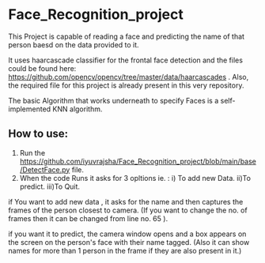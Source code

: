 # Face_Recognition_project
This Project is capable of reading a face and predicting the name of that person baesd on the data provided to it.

It uses haarcascade classifier for the frontal face detection and the files could be found here: https://github.com/opencv/opencv/tree/master/data/haarcascades . 
Also, the required file for this project is already present in this very repository.

The basic Algorithm that works underneath to specify Faces is a self-implemented KNN algorithm. 

## How to use:

1. Run the https://github.com/iyuvrajsha/Face_Recognition_project/blob/main/base/DetectFace.py file.
2. When the code Runs it asks for 3 opltions ie. :
    i) To add new Data.
    ii)To predict.
    iii)To Quit.

if You want to add new data , it asks for the name and then captures the frames of the person closest to camera.
(If you want to change the no. of frames then it can be changed from line no. 65 ).

if you want it to predict, the camera window opens and a box appears on the screen on the person's face with their name tagged. 
(Also it can show names for more than 1 person in the frame if they are also present in it.)

